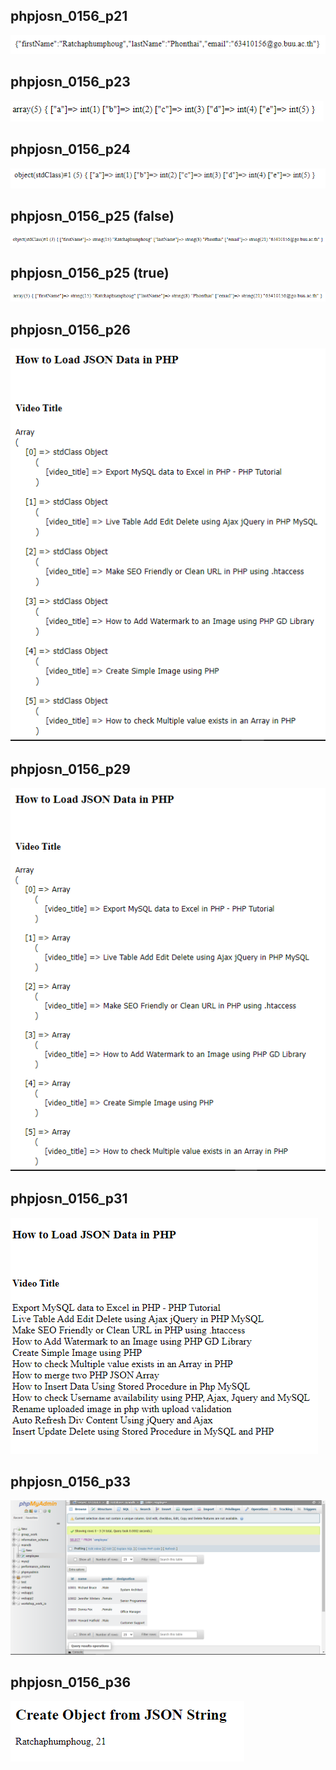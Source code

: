 ## phpjosn_0156_p21
![image](https://github.com/63410156/phpjson/blob/main/pic/phpjson_0156_p21.PNG)<br>
## phpjosn_0156_p23
![image](https://github.com/63410156/phpjson/blob/main/pic/phpjson_0156_p23.PNG)<br>
## phpjosn_0156_p24
![image](https://github.com/63410156/phpjson/blob/main/pic/phpjson_0156_p24.PNG)<br>
## phpjosn_0156_p25 (false)
![image](https://github.com/63410156/phpjson/blob/main/pic/phpjson_0156_p25%20(false).PNG)<br>
## phpjosn_0156_p25 (true)
![image](https://github.com/63410156/phpjson/blob/main/pic/phpjson_0156_p25%20(true).PNG)<br>
## phpjosn_0156_p26
![image](https://github.com/63410156/phpjson/blob/main/pic/phpjson_0156_p26.PNG)<br>
## phpjosn_0156_p29
![image](https://github.com/63410156/phpjson/blob/main/pic/phpjson_0156_p29.PNG)<br>
## phpjosn_0156_p31
![image](https://github.com/63410156/phpjson/blob/main/pic/phpjson_0156_p31.PNG)<br>
## phpjosn_0156_p33
![image](https://github.com/63410156/phpjson/blob/main/pic/phpjson_0156_p33.PNG)<br>
## phpjosn_0156_p36
![image](https://github.com/63410156/phpjson/blob/main/pic/phpjson_0156_p36.PNG)<br>
